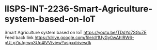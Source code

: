 # llSPS-INT-2236-Smart-Agriculture-system-based-on-IoT
Smart Agriculture system based on IoT
https://youtu.be/TDdYd7SGuZE
Feed back link
https://drive.google.com/file/d/1UyGy0wAhIRW6-pULgZirJqrwp3Uc4lVV/view?usp=drivesdk
